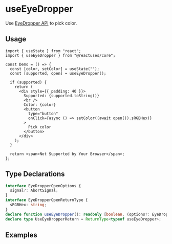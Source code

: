 # useEyeDropper

Use [EyeDropper API](https://developer.mozilla.org/en-US/docs/Web/API/EyeDropper_API) to pick color.

## Usage

```tsx
import { useState } from "react";
import { useEyeDropper } from "@reactuses/core";

const Demo = () => {
  const [color, setColor] = useState("");
  const [supported, open] = useEyeDropper();

  if (supported) {
    return (
      <div style={{ padding: 40 }}>
        Supported: {supported.toString()}
        <br />
        Color: {color}
        <button
          type="button"
          onClick={async () => setColor((await open()).sRGBHex)}
        >
          Pick color
        </button>
      </div>
    );
  }

  return <span>Not Supported by Your Browser</span>;
};
```

## Type Declarations

```ts
interface EyeDropperOpenOptions {
  signal?: AbortSignal;
}
interface EyeDropperOpenReturnType {
  sRGBHex: string;
}
declare function useEyeDropper(): readonly [boolean, (options?: EyeDropperOpenOptions) => Promise<EyeDropperOpenReturnType>];
declare type UseEyeDropperReturn = ReturnType<typeof useEyeDropper>;
```

## Examples
